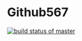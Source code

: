 # Github567
[![build status of master](https://travis-ci.org/Ameya221/Github567.svg?branch=master)](https://travis-ci.org/Ameya221/Github567)



